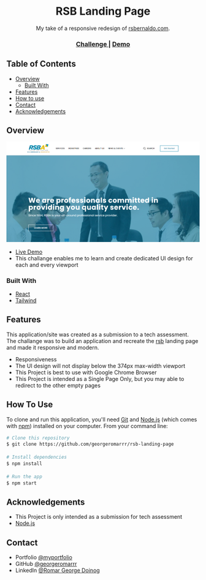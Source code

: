 <!-- Please update value in the {}  -->

<h1 align="center">RSB Landing Page</h1>

<div align="center">
   My take of a responsive redesign of <a href="https://www.rsbernaldo.com/" target="_blank">rsbernaldo.com</a>.
</div>

<div align="center">
  <h3>
    <a href="https://www.rsbernaldo.com/">
      Challenge
    </a>
    <span> | </span>
    <a href="https://rsb-landing-page.vercel.app/">
      Demo
    </a>
  </h3>
</div>

<!-- TABLE OF CONTENTS -->

## Table of Contents

- [Overview](#overview)
  - [Built With](#built-with)
- [Features](#features)
- [How to use](#how-to-use)
- [Contact](#contact)
- [Acknowledgements](#acknowledgements)

<!-- OVERVIEW -->

## Overview

![screenshot](https://github.com/georgeromarrr/rsb-landing-page/blob/1704bef8a3898a5a05cc2bba17393602e38917fd/src/assets/img/homepage.png?raw=true')

- [Live Demo](https://rsb-landing-page.vercel.app/)
- This challange enables me to learn and create dedicated UI design for each and every viewport


### Built With

<!-- This section should list any major frameworks that you built your project using. Here are a few examples.-->

- [React](https://reactjs.org/)
- [Tailwind](https://tailwindcss.com/)

## Features

<!-- List the features of your application or follow the template. Don't share the figma file here :) -->

This application/site was created as a submission to a tech assessment. The challange was to build an application and recreate the [rsb](https://devchallenges.io/challenges/O2iGT9yBd6xZBrOcVirx) landing page and made it responsive and modern.

- Responsiveness
- The UI design will not display below the 374px max-width viewport
- This Project is best to use with Google Chrome Browser
- This Project is intended as a Single Page Only, but you may able to redirect to the other empty pages

## How To Use

<!-- Example: -->

To clone and run this application, you'll need [Git](https://git-scm.com) and [Node.js](https://nodejs.org/en/download/) (which comes with [npm](http://npmjs.com)) installed on your computer. From your command line:

```bash
# Clone this repository
$ git clone https://github.com/georgeromarrr/rsb-landing-page

# Install dependencies
$ npm install

# Run the app
$ npm start
```

## Acknowledgements

<!-- This section should list any articles or add-ons/plugins that helps you to complete the project. This is optional but it will help you in the future. For example -->

- This Project is only intended as a submission for tech assessment
- [Node.js](https://nodejs.org/)

## Contact

- Portfolio [@myportfolio](https://my-portfolio-1bffb.web.app/)
- GitHub [@georgeromarrr](https://github.com/georgeromarrr)
- LinkedIn [@Romar George Doinog](https://www.linkedin.com/in/romar-george-doinog-a027901a9)
